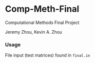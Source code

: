 # Comp-Meth-Final
Computational Methods Final Project

Jeremy Zhou, Kevin A. Zhou

### Usage
File input (test matrices) found in `final.in`
